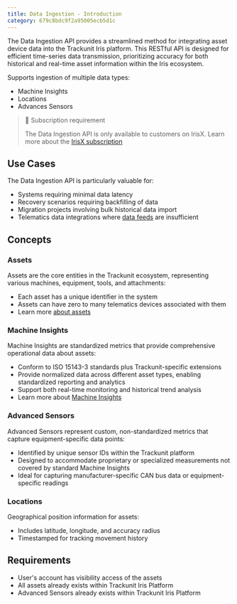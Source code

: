 ```yaml
---
title: Data Ingestion - Introduction
category: 679c8bdc9f2a95005ecb5d1c
---
```


The Data Ingestion API provides a streamlined method for integrating asset device data into the Trackunit Iris platform.
This RESTful API is designed for efficient time-series data transmission, prioritizing accuracy for both historical and real-time asset information within the Iris ecosystem.

Supports ingestion of multiple data types:
- Machine Insights
- Locations
- Advances Sensors

> 📘 Subscription requirement
>
> The Data Ingestion API is only available to customers on IrisX. Learn more about the [IrisX subscription](https://developers.trackunit.com/docs/irisx-overview)

## Use Cases

The Data Ingestion API is particularly valuable for:

- Systems requiring minimal data latency
- Recovery scenarios requiring backfilling of data
- Migration projects involving bulk historical data import
- Telematics data integrations where [data feeds](https://new.manager.trackunit.com/marketplace?q=&c=DATA_FEEDS) are insufficient

## Concepts

### Assets

Assets are the core entities in the Trackunit ecosystem, representing various machines, equipment, tools, and attachments:

 - Each asset has a unique identifier in the system
 - Assets can have zero to many telematics devices associated with them
 - Learn more [about assets](https://developers.trackunit.com/reference/intro-asset-administration-apis)

### Machine Insights 

Machine Insights are standardized metrics that provide comprehensive operational data about assets:

- Conform to ISO 15143-3 standards plus Trackunit-specific extensions
- Provide normalized data across different asset types, enabling standardized reporting and analytics
- Support both real-time monitoring and historical trend analysis
- Learn more about [Machine Insights](https://developers.trackunit.com/reference/data-model)

### Advanced Sensors

Advanced Sensors represent custom, non-standardized metrics that capture equipment-specific data points:

- Identified by unique sensor IDs within the Trackunit platform
- Designed to accommodate proprietary or specialized measurements not covered by standard Machine Insights
- Ideal for capturing manufacturer-specific CAN bus data or equipment-specific readings

### Locations

Geographical position information for assets:

- Includes latitude, longitude, and accuracy radius
- Timestamped for tracking movement history

## Requirements

- User's account has visibility access of the assets
- All assets already exists within Trackunit Iris Platform
- Advanced Sensors already exists within Trackunit Iris Platform
